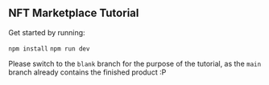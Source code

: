 ## NFT Marketplace Tutorial

Get started by running:

`npm install`
`npm run dev`

Please switch to the `blank` branch for the purpose of the tutorial, as the `main` branch already contains the finished product :P
